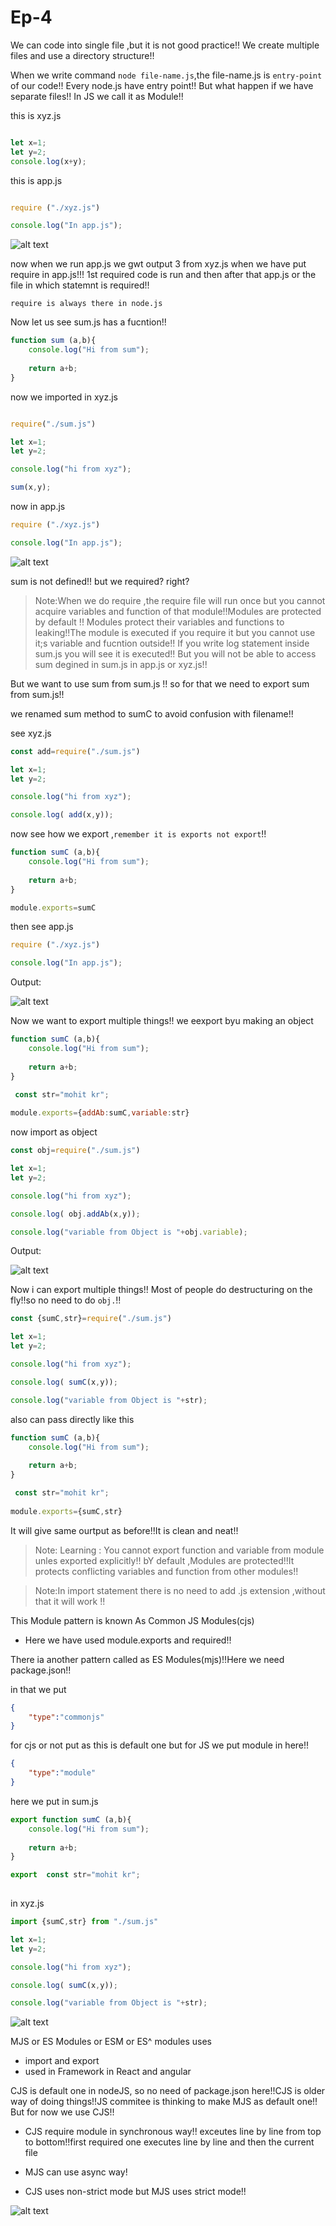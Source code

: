 # Ep-4

We can code into single file ,but it is not good practice!! We create multiple files and use a directory structure!!

When we write command `node file-name.js`,the file-name.js is `entry-point` of our code!! Every node.js have entry point!! But what happen if we have separate files!! In JS we call it as Module!!


this is xyz.js
```js

let x=1;
let y=2;
console.log(x+y);

```
this is app.js

```js

require ("./xyz.js")

console.log("In app.js");
```

![alt text](image.png)

now when we run app.js we gwt output 3 from xyz.js when we have put require in app.js!!! 1st required code is run and then after that app.js or the file in which statemnt is required!!


`require is always there in node.js`

Now let us see 
sum.js has a fucntion!!

```js
function sum (a,b){
    console.log("Hi from sum");
    
    return a+b;
}
```

now we imported in xyz.js

```js

require("./sum.js")

let x=1;
let y=2;

console.log("hi from xyz");

sum(x,y);
```
now in app.js

```js
require ("./xyz.js")

console.log("In app.js");
```

![alt text](image-1.png)

sum is not defined!! but we required? right?

>Note:When we do require ,the require file will run once but you cannot acquire variables and function of that module!!Modules are protected by default !! Modules protect their variables and functions to leaking!!The module is executed if you require it but you cannot use it;s variable and fucntion outside!! If you write log statement inside sum.js you will see it is executed!! But you will not be able to access sum degined in sum.js in app.js or xyz.js!!

But  we want to use sum from sum.js !! so for that we need to export sum from sum.js!!

we renamed sum method to sumC to avoid confusion with filename!!

see xyz.js
```js
const add=require("./sum.js")

let x=1;
let y=2;

console.log("hi from xyz");

console.log( add(x,y));
```

now see how we export ,`remember it is exports not export`!!

```js
function sumC (a,b){
    console.log("Hi from sum");
    
    return a+b;
}

module.exports=sumC
```

then see app.js

```js
require ("./xyz.js")

console.log("In app.js");
```
Output:

![alt text](image-2.png)

Now we want to export multiple things!!
we eexport byu making an object 

```js
function sumC (a,b){
    console.log("Hi from sum");
    
    return a+b;
}

 const str="mohit kr";
 
module.exports={addAb:sumC,variable:str}
```
now import as object 

```js
const obj=require("./sum.js")

let x=1;
let y=2;

console.log("hi from xyz");

console.log( obj.addAb(x,y));

console.log("variable from Object is "+obj.variable);
```
Output:

![alt text](image-3.png)

Now i can export multiple things!! Most of people do destructuring on the fly!!so no need to do `obj.`!!

```js
const {sumC,str}=require("./sum.js")

let x=1;
let y=2;

console.log("hi from xyz");

console.log( sumC(x,y));

console.log("variable from Object is "+str);


```

also can pass directly like this 
```js
function sumC (a,b){
    console.log("Hi from sum");
    
    return a+b;
}

 const str="mohit kr";
 
module.exports={sumC,str}

```
It will give same ourtput as before!!It is clean and neat!!

>Note: Learning : You cannot export function and variable from module unles exported explicitly!! bY default ,Modules are protected!!It protects conflicting variables and function from other modules!!

>Note:In import statement there is no need to add .js extension ,without that it will work !!

This Module pattern is known As Common JS Modules(cjs)
- Here we have used module.exports and required!!

There ia another pattern called as ES Modules(mjs)!!Here we need package.json!! 

in that we put 

```json
{
    "type":"commonjs"
}
```
for cjs or not put as this is default one but for JS we put module in here!!

```json
{
    "type":"module"
}
```

here we put in sum.js 

```js
export function sumC (a,b){
    console.log("Hi from sum");
    
    return a+b;
}

export  const str="mohit kr";
 

```

in xyz.js

```js
import {sumC,str} from "./sum.js"

let x=1;
let y=2;

console.log("hi from xyz");

console.log( sumC(x,y));

console.log("variable from Object is "+str);

```
![alt text](image-4.png)

MJS or ES Modules or ESM or ES^ modules uses 
- import and export 
- used in Framework in React and angular

CJS is default one in nodeJS, so no need of package.json here!!CJS is older way of doing things!!JS commitee is thinking to make MJS as default one!! But for now we use CJS!!

- CJS require module in synchronous way!! exceutes line by line from top to bottom!!first required one executes line by line and then the current file

- MJS can use async way!

- CJS uses non-strict mode but MJS uses strict mode!!

![alt text](<Nodejs ep4_250617_120623_1.jpg>)

